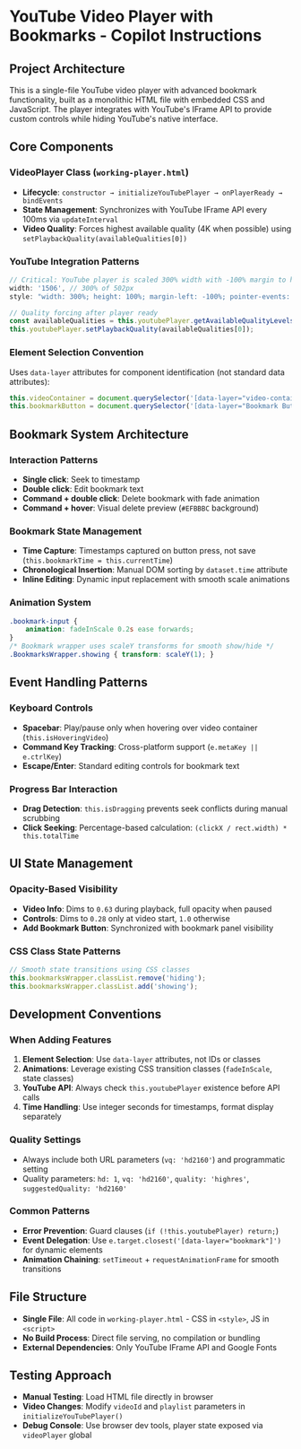 # YouTube Video Player with Bookmarks - Copilot Instructions

## Project Architecture

This is a single-file YouTube video player with advanced bookmark functionality, built as a monolithic HTML file with embedded CSS and JavaScript. The player integrates with YouTube's IFrame API to provide custom controls while hiding YouTube's native interface.

## Core Components

### VideoPlayer Class (`working-player.html`)
- **Lifecycle**: `constructor → initializeYouTubePlayer → onPlayerReady → bindEvents`
- **State Management**: Synchronizes with YouTube IFrame API every 100ms via `updateInterval`
- **Video Quality**: Forces highest available quality (4K when possible) using `setPlaybackQuality(availableQualities[0])`

### YouTube Integration Patterns
```javascript
// Critical: YouTube player is scaled 300% width with -100% margin to hide controls
width: '1506', // 300% of 502px
style: "width: 300%; height: 100%; margin-left: -100%; pointer-events: none;"

// Quality forcing after player ready
const availableQualities = this.youtubePlayer.getAvailableQualityLevels();
this.youtubePlayer.setPlaybackQuality(availableQualities[0]);
```

### Element Selection Convention
Uses `data-layer` attributes for component identification (not standard data attributes):
```javascript
this.videoContainer = document.querySelector('[data-layer="video-container"]');
this.bookmarkButton = document.querySelector('[data-layer="Bookmark Button"]');
```

## Bookmark System Architecture

### Interaction Patterns
- **Single click**: Seek to timestamp
- **Double click**: Edit bookmark text
- **Command + double click**: Delete bookmark with fade animation
- **Command + hover**: Visual delete preview (`#EFBBBC` background)

### Bookmark State Management
- **Time Capture**: Timestamps captured on button press, not save (`this.bookmarkTime = this.currentTime`)
- **Chronological Insertion**: Manual DOM sorting by `dataset.time` attribute
- **Inline Editing**: Dynamic input replacement with smooth scale animations

### Animation System
```css
.bookmark-input {
    animation: fadeInScale 0.2s ease forwards;
}
/* Bookmark wrapper uses scaleY transforms for smooth show/hide */
.BookmarksWrapper.showing { transform: scaleY(1); }
```

## Event Handling Patterns

### Keyboard Controls
- **Spacebar**: Play/pause only when hovering over video container (`this.isHoveringVideo`)
- **Command Key Tracking**: Cross-platform support (`e.metaKey || e.ctrlKey`)
- **Escape/Enter**: Standard editing controls for bookmark text

### Progress Bar Interaction
- **Drag Detection**: `this.isDragging` prevents seek conflicts during manual scrubbing
- **Click Seeking**: Percentage-based calculation: `(clickX / rect.width) * this.totalTime`

## UI State Management

### Opacity-Based Visibility
- **Video Info**: Dims to `0.63` during playback, full opacity when paused
- **Controls**: Dims to `0.28` only at video start, `1.0` otherwise
- **Add Bookmark Button**: Synchronized with bookmark panel visibility

### CSS Class State Patterns
```javascript
// Smooth state transitions using CSS classes
this.bookmarksWrapper.classList.remove('hiding');
this.bookmarksWrapper.classList.add('showing');
```

## Development Conventions

### When Adding Features
1. **Element Selection**: Use `data-layer` attributes, not IDs or classes
2. **Animations**: Leverage existing CSS transition classes (`fadeInScale`, state classes)
3. **YouTube API**: Always check `this.youtubePlayer` existence before API calls
4. **Time Handling**: Use integer seconds for timestamps, format display separately

### Quality Settings
- Always include both URL parameters (`vq: 'hd2160'`) and programmatic setting
- Quality parameters: `hd: 1`, `vq: 'hd2160'`, `quality: 'highres'`, `suggestedQuality: 'hd2160'`

### Common Patterns
- **Error Prevention**: Guard clauses (`if (!this.youtubePlayer) return;`)
- **Event Delegation**: Use `e.target.closest('[data-layer="bookmark"]')` for dynamic elements
- **Animation Chaining**: `setTimeout` + `requestAnimationFrame` for smooth transitions

## File Structure
- **Single File**: All code in `working-player.html` - CSS in `<style>`, JS in `<script>`
- **No Build Process**: Direct file serving, no compilation or bundling
- **External Dependencies**: Only YouTube IFrame API and Google Fonts

## Testing Approach
- **Manual Testing**: Load HTML file directly in browser
- **Video Changes**: Modify `videoId` and `playlist` parameters in `initializeYouTubePlayer()`
- **Debug Console**: Use browser dev tools, player state exposed via `videoPlayer` global
